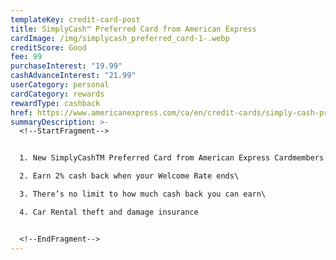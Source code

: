 ```yaml
---
templateKey: credit-card-post
title: SimplyCash™ Preferred Card from American Express
cardImage: /img/simplycash_preferred_card-1-.webp
creditScore: Good
fee: 99
purchaseInterest: "19.99"
cashAdvanceInterest: "21.99"
userCategory: personal
cardCategory: rewards
rewardType: cashback
href: https://www.americanexpress.com/ca/en/credit-cards/simply-cash-preferred/
summaryDescription: >-
  <!--StartFragment-->


  1. New SimplyCashTM Preferred Card from American Express Cardmembers can earn 10% cash back on purchases for the first 4 months of Cardmembership (up to $400 cash back)\

  2. Earn 2% cash back when your Welcome Rate ends\

  3. There’s no limit to how much cash back you can earn\

  4. Car Rental theft and damage insurance


  <!--EndFragment-->
---
```

